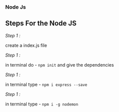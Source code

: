 ### Node Js

## Steps For the Node JS

*Step 1 :*

create a index.js file

*Step 1 :*

in terminal do - `npm init` and give the dependencies

*Step 1 :*

in terminal type - `npm i express --save`

*Step 1 :*

in terminal type - `npm i -g nodemon` 

